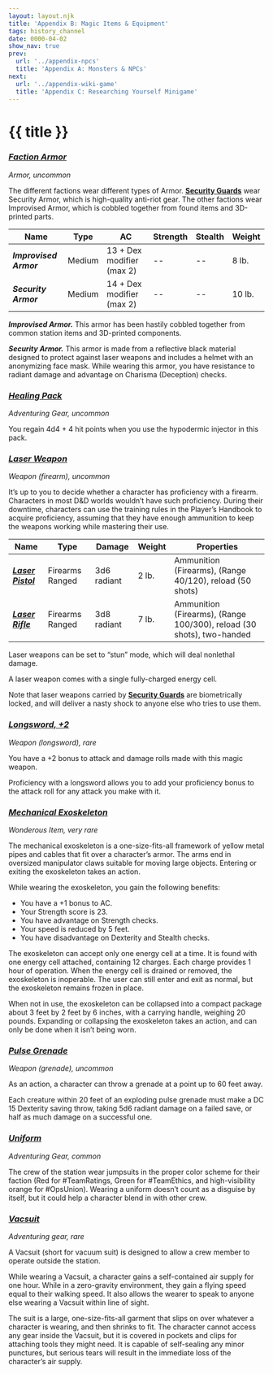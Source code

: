 ```yaml
---
layout: layout.njk
title: 'Appendix B: Magic Items & Equipment'
tags: history_channel
date: 0000-04-02
show_nav: true
prev:
  url: '../appendix-npcs'
  title: 'Appendix A: Monsters & NPCs'
next:
  url: '../appendix-wiki-game'
  title: 'Appendix C: Researching Yourself Minigame'
---
```


# {{ title }}

### [**_Faction Armor_**](#faction-armor)

_Armor, uncommon_

The different factions wear different types of Armor. [**Security Guards**](../appendix-npcs/#security-guard) wear Security Armor, which is high-quality anti-riot gear. The other factions wear Improvised Armor, which is cobbled together from found items and 3D-printed parts.

| Name                   | Type   | AC                        | Strength | Stealth | Weight |
| ---------------------- | ------ | ------------------------- | -------- | ------- | ------ |
| **_Improvised Armor_** | Medium | 13 + Dex modifier (max 2) | --       | --      | 8 lb.  |
| **_Security Armor_**   | Medium | 14 + Dex modifier (max 2) | --       | --      | 10 lb. |

**_Improvised Armor._** This armor has been hastily cobbled together from common station items and 3D-printed components.

**_Security Armor._** This armor is made from a reflective black material designed to protect against laser weapons and includes a helmet with an anonymizing face mask. While wearing this armor, you have resistance to radiant damage and advantage on Charisma (Deception) checks.

### [**_Healing Pack_**](#healing-pack)

_Adventuring Gear, uncommon_

You regain 4d4 + 4 hit points when you use the hypodermic injector in this pack.

### [**_Laser Weapon_**](#laser-weapon)

_Weapon (firearm), uncommon_

It’s up to you to decide whether a character has proficiency with a firearm. Characters in most D&D worlds wouldn’t have such proficiency. During their downtime, characters can use the training rules in the Player’s Handbook to acquire proficiency, assuming that they have enough ammunition to keep the weapons working while mastering their use.

| Name                                                                   | Type            | Damage      | Weight | Properties                                                            |
| ---------------------------------------------------------------------- | --------------- | ----------- | ------ | --------------------------------------------------------------------- |
| [**_Laser Pistol_**](https://www.dndbeyond.com/equipment/laser-pistol) | Firearms Ranged | 3d6 radiant | 2 lb.  | Ammunition (Firearms), (Range 40/120), reload (50 shots)              |
| [**_Laser Rifle_**](https://www.dndbeyond.com/equipment/laser-rifle)   | Firearms Ranged | 3d8 radiant | 7 lb.  | Ammunition (Firearms), (Range 100/300), reload (30 shots), two-handed |

Laser weapons can be set to “stun” mode, which will deal nonlethal damage.

A laser weapon comes with a single fully-charged energy cell.

Note that laser weapons carried by [**Security Guards**](../appendix-npcs/#security-guard) are biometrically locked, and will deliver a nasty shock to anyone else who tries to use them.

### [**_Longsword, +2_**](#longsword%2C-%2B2)

_Weapon (longsword), rare_

You have a +2 bonus to attack and damage rolls made with this magic weapon.

Proficiency with a longsword allows you to add your proficiency bonus to the attack roll for any attack you make with it.

### [**_Mechanical Exoskeleton_**](#mechanical-exoskeleton)

_Wonderous Item, very rare_

The mechanical exoskeleton is a one-size-fits-all framework of yellow metal pipes and cables that fit over a character’s armor. The arms end in oversized manipulator claws suitable for moving large objects. Entering or exiting the exoskeleton takes an action.

While wearing the exoskeleton, you gain the following benefits:

- You have a +1 bonus to AC.
- Your Strength score is 23.
- You have advantage on Strength checks.
- Your speed is reduced by 5 feet.
- You have disadvantage on Dexterity and Stealth checks.

The exoskeleton can accept only one energy cell at a time. It is found with one energy cell attached, containing 12 charges. Each charge provides 1 hour of operation. When the energy cell is drained or removed, the exoskeleton is inoperable. The user can still enter and exit as normal, but the exoskeleton remains frozen in place.

When not in use, the exoskeleton can be collapsed into a compact package about 3 feet by 2 feet by 6 inches, with a carrying handle, weighing 20 pounds. Expanding or collapsing the exoskeleton takes an action, and can only be done when it isn’t being worn.

### [**_Pulse Grenade_**](#pulse-grenade)

_Weapon (grenade), uncommon_

As an action, a character can throw a grenade at a point up to 60 feet away.

Each creature within 20 feet of an exploding pulse grenade must make a DC 15 Dexterity saving throw, taking 5d6 radiant damage on a failed save, or half as much damage on a successful one.

### [**_Uniform_**](#uniform)

_Adventuring Gear, common_

The crew of the station wear jumpsuits in the proper color scheme for their faction (Red for #TeamRatings, Green for #TeamEthics, and high-visibility orange for #OpsUnion). Wearing a uniform doesn’t count as a disguise by itself, but it could help a character blend in with other crew.

### [**_Vacsuit_**](#vacsuit)

_Adventuring gear, rare_

A Vacsuit (short for vacuum suit) is designed to allow a crew member to operate outside the station.

While wearing a Vacsuit, a character gains a self-contained air supply for one hour. While in a zero-gravity environment, they gain a flying speed equal to their walking speed. It also allows the wearer to speak to anyone else wearing a Vacsuit within line of sight.

The suit is a large, one-size-fits-all garment that slips on over whatever a character is wearing, and then shrinks to fit. The character cannot access any gear inside the Vacsuit, but it is covered in pockets and clips for attaching tools they might need. It is capable of self-sealing any minor punctures, but serious tears will result in the immediate loss of the character’s air supply.
